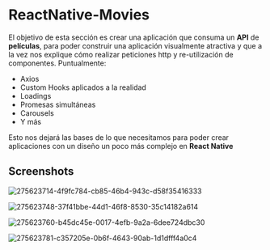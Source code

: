# ReactNative-Movies
El objetivo de esta sección es crear una aplicación que consuma un **API** de **películas**, para poder construir una aplicación visualmente atractiva y que a la vez nos explique cómo realizar peticiones http y re-utilización de componentes.
Puntualmente:

- Axios
- Custom Hooks aplicados a la realidad
- Loadings
- Promesas simultáneas
- Carousels
- Y más

Esto nos dejará las bases de lo que necesitamos para poder crear aplicaciones con un diseño un poco más complejo en **React
Native**

## Screenshots

![275623714-4f9fc784-cb85-46b4-943c-d58f35416333](https://github.com/manuelsalinas-mx/ReactNative-Samples/assets/110424672/2d6932f0-b079-4a79-bbc1-78107396e234)

![275623748-37f41bbe-44d1-46f8-8530-35c14182a614](https://github.com/manuelsalinas-mx/ReactNative-Samples/assets/110424672/034053e9-a828-48a8-9627-9e506b9d4933)

![275623760-b45dc45e-0017-4efb-9a2a-6dee724dbc30](https://github.com/manuelsalinas-mx/ReactNative-Samples/assets/110424672/9be3feec-07a6-4f37-8749-22e82e101588)

![275623781-c357205e-0b6f-4643-90ab-1d1dfff4a0c4](https://github.com/manuelsalinas-mx/ReactNative-Samples/assets/110424672/94513d31-6d13-4da2-bef6-c626e09ca950)
